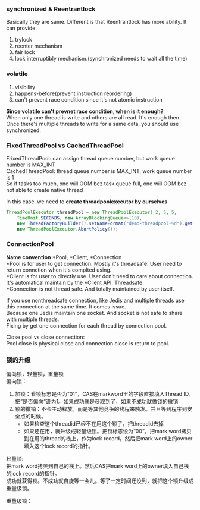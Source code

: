 ### synchronized & Reentrantlock  
Basically they are same. Different is that Reentrantlock has more ability. It can provide:  
1. trylock  
2. reenter mechanism  
3. fair lock  
4. lock interruptibly mechanism.(synchronized needs to wait all the time)  

### volatile
1. visibility
2. happens-before(prevent instruction reordering)
3. can't prevent race condition since it's not atomic instruction  

**Since volatile can't prevnet race condition, when is it enough?**  
When only one thread is write and others are all read. It's enough then.  
Once there's multiple threads to write for a same data, you should use synchronized.

### FixedThreadPool vs CachedThreadPool
FrixedThreadPool: can assign thread queue number, but work queue number is MAX_INT  
CachedThreadPool: thread queue number is MAX_INT, work queue number is 1  
So if tasks too much, one will OOM bcz task queue full, one will OOM bcz not able to create native thread  

In this case, we need to **create threadpoolexecutor by ourselves** 
```java
ThreadPoolExecutor threadPool = new ThreadPoolExecutor( 2, 5, 5, 
    TimeUnit.SECONDS, new ArrayBlockingQueue<>(10), 
    new ThreadFactoryBuilder().setNameFormat("demo-threadpool-%d").get(), 
    new ThreadPoolExecutor.AbortPolicy());
```

### ConnectionPool
**Name convention**
*Pool, *Client, *Connection  
*Pool is for user to get connection. Mostly it's threadsafe. User need to return connction when it's complted using.  
*Client is for user to directly use. User don't need to care about connection. It's automatical maintain by the *Client API. Threadsafe.  
*Connection is not thread safe. And totally maintained by user itself.  
  
If you use nonthreadsafe connection, like Jedis and multiple threads use this connection at the same time. It comes issue.  
Because one Jedis maintain one socket. And socket is not safe to share with multiple threads.  
Fixing by get one connection for each thread by connection pool.  

Close pool vs close connection:  
Pool close is physical close and connection close is return to pool.  

### 锁的升级
偏向锁，轻量锁，重量锁  
偏向锁：  
1. 加锁：看锁标志是否为“01”，CAS在markword里的字段直接填入Thread ID,把”是否偏向“设为1。如果成功就是获取到了，如果不成功就做锁的撤销 
2. 锁的撤销：不会主动释放。而是等其他竞争的线程来触发。并且等到程序到安全点的时候。
    - 如果检查这个threadid已经不在用这个锁了，把threadid去掉
    - 如果还在用，就升级成轻量级锁。把锁标志设为“00”。把mark word拷贝到在用的thread的栈上，作为lock record。然后把mark word上的owner填入这个lock record的指针。

轻量锁:  
把mark word拷贝到自己的栈上。然后CAS把mark word上的owner填入自己栈的lock record的指针。  
成功就获得锁。不成功就自旋等一会儿。等了一定时间还没到，就把这个锁升级成重量级锁。  
  
重量级锁：  

